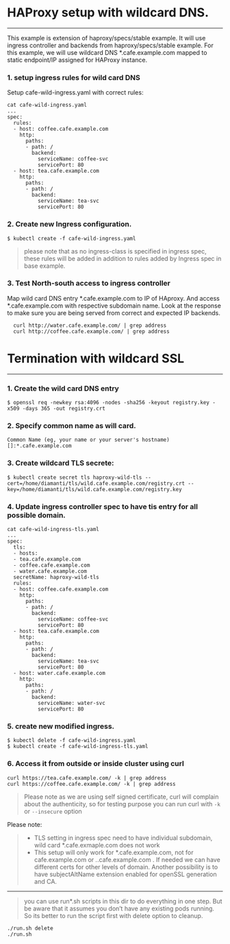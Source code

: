 # HAProxy setup with wildcard DNS.

***
This example is extension of haproxy/specs/stable example. It will use ingress controller and backends from haproxy/specs/stable example. For this example, we will use wildcard DNS *.cafe.example.com mapped to static endpoint/IP assigned for HAProxy instance.


### 1. setup ingress rules for wild card DNS
Setup cafe-wild-ingress.yaml with correct rules:
```
cat cafe-wild-ingress.yaml
...
spec:
  rules:
  - host: coffee.cafe.example.com
    http:
      paths:
      - path: /
        backend:
          serviceName: coffee-svc
          servicePort: 80
  - host: tea.cafe.example.com
    http:
      paths:
      - path: /
        backend:
          serviceName: tea-svc
          servicePort: 80
```

### 2. Create new Ingress configuration.
```
$ kubectl create -f cafe-wild-ingress.yaml
```
> please note that as no ingress-class is specified in ingress spec, these rules will be added in addition to rules added by Ingress spec in base example.


### 3.  Test North-south access to ingress controller         
Map wild card DNS entry *.cafe.example.com  to IP of HAproxy. And access *.cafe.example.com with respective subdomain name. Look at the response to make sure you are being served from correct and expected IP backends.
```
  curl http://water.cafe.example.com/ | grep address
  curl http://coffee.cafe.example.com/ | grep address
```




# Termination with wildcard SSL 
****

### 1. Create the wild card DNS entry
```
$ openssl req -newkey rsa:4096 -nodes -sha256 -keyout registry.key -x509 -days 365 -out registry.crt
```

### 2. Specify common name as will card.
```
Common Name (eg, your name or your server's hostname) []:*.cafe.example.com
```

### 3. Create wildcard TLS secrete:
```
$ kubectl create secret tls haproxy-wild-tls --cert=/home/diamanti/tls/wild.cafe.example.com/registry.crt --key=/home/diamanti/tls/wild.cafe.example.com/registry.key
```

### 4. Update ingress controller spec to have tis entry for all possible domain.
```
cat cafe-wild-ingress-tls.yaml
...
spec:
  tls:
  - hosts:
  - tea.cafe.example.com
  - coffee.cafe.example.com
  - water.cafe.example.com
  secretName: haproxy-wild-tls
  rules:
  - host: coffee.cafe.example.com
    http:
      paths:
      - path: /
        backend:
          serviceName: coffee-svc
          servicePort: 80
  - host: tea.cafe.example.com
    http:
      paths:
      - path: /
        backend:
          serviceName: tea-svc
          servicePort: 80
  - host: water.cafe.example.com
    http:
      paths:
      - path: /
        backend:
          serviceName: water-svc
          servicePort: 80
```


### 5. create new modified ingress.
```
$ kubectl delete -f cafe-wild-ingress.yaml 
$ kubectl create -f cafe-wild-ingress-tls.yaml
```

### 6. Access it from outside or inside cluster using curl
```
curl https://tea.cafe.example.com/ -k | grep address
curl https://coffee.cafe.example.com/ -k | grep address
```
> Please note as we are using self signed certificate, curl will complain about the authenticity, so for testing purpose you can run curl with `-k` or `--insecure` option


Please note:
> * TLS setting in ingress spec need to have individual subdomain, wild card *.cafe.exmaple.com does not work
> * This setup will only work for *.cafe.example.com, not for cafe.example.com or *.*.cafe.example.com . If needed we can have different certs for other levels of domain. Another possibility is to have subjectAltName extension enabled for openSSL generation and CA.


***
> you can use run*.sh scripts in this dir to do everything in one step. But be aware that it assumes you don’t have any existing pods running. So its better to run the script first with delete option to cleanup.
```
./run.sh delete
./run.sh
```
